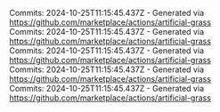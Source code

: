 Commits: 2024-10-25T11:15:45.437Z - Generated via https://github.com/marketplace/actions/artificial-grass
<br>
Commits: 2024-10-25T11:15:45.437Z - Generated via https://github.com/marketplace/actions/artificial-grass
<br>
Commits: 2024-10-25T11:15:45.437Z - Generated via https://github.com/marketplace/actions/artificial-grass
<br>
Commits: 2024-10-25T11:15:45.437Z - Generated via https://github.com/marketplace/actions/artificial-grass
<br>
Commits: 2024-10-25T11:15:45.437Z - Generated via https://github.com/marketplace/actions/artificial-grass
<br>

